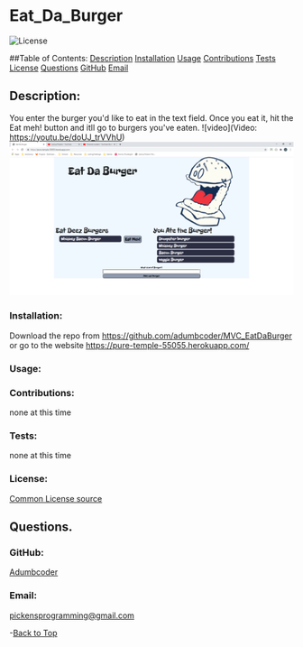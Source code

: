  
  # Eat_Da_Burger 

  ![License](https://img.shields.io/static/v1?label=License&message=none&color=green)


  ##Table of Contents:
  [Description](#description)
    [Installation](#installation)
    [Usage](#usage)
    [Contributions](#contributions)
    [Tests](#tests)
    [License](#license)
  [Questions](#questions)
    [GitHub](#github)
    [Email](#email)
    
  ## Description:
  You enter the burger you'd like to eat in the text field. Once you eat it, hit the Eat meh! button and itll go to burgers you've eaten.
![video](Video: https://youtu.be/doUJ_trVVhU)
![screenshot](https://github.com/adumbcoder/MVC_EatDaBurger/blob/main/public/Eat%20Da%20Burger%20screenshot.png)
  ### Installation:
  Download the repo from https://github.com/adumbcoder/MVC_EatDaBurger or go to the website https://pure-temple-55055.herokuapp.com/

  ### Usage:
  

  ### Contributions:
  none at this time

  ### Tests:
  none at this time

  ### License:

  [Common License source](https://opensource.org/licenses)
  ## Questions.
  ### GitHub:
  [Adumbcoder](https://github.com/adumbcoder)

  ### Email:
  pickensprogramming@gmail.com

  -[Back to Top](#)

